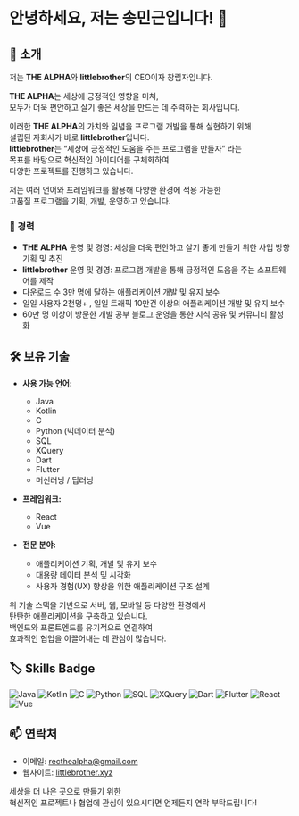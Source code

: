 # 안녕하세요, 저는 송민근입니다! 👋

## 🚀 소개
저는 **THE ALPHA**와 **littlebrother**의 CEO이자 창립자입니다.  

**THE ALPHA**는 세상에 긍정적인 영향을 미쳐,  
모두가 더욱 편안하고 살기 좋은 세상을 만드는 데 주력하는 회사입니다.  

이러한 **THE ALPHA**의 가치와 일념을 프로그램 개발을 통해 실현하기 위해  
설립된 자회사가 바로 **littlebrother**입니다.  
**littlebrother**는 “세상에 긍정적인 도움을 주는 프로그램을 만들자” 라는  
목표를 바탕으로 혁신적인 아이디어를 구체화하여  
다양한 프로젝트를 진행하고 있습니다.

저는 여러 언어와 프레임워크를 활용해 다양한 환경에 적용 가능한  
고품질 프로그램을 기획, 개발, 운영하고 있습니다.

### 💼 경력
- **THE ALPHA** 운영 및 경영: 세상을 더욱 편안하고 살기 좋게 만들기 위한 사업 방향 기획 및 추진  
- **littlebrother** 운영 및 경영: 프로그램 개발을 통해 긍정적인 도움을 주는 소프트웨어를 제작  
- 다운로드 수 3만 명에 달하는 애플리케이션 개발 및 유지 보수
- 일일 사용자 2천명+ , 일일 트래픽 10만건 이상의 애플리케이션 개발 및 유지 보수
- 60만 명 이상이 방문한 개발 공부 블로그 운영을 통한 지식 공유 및 커뮤니티 활성화  

## 🛠 보유 기술
- **사용 가능 언어:**  
  - Java  
  - Kotlin  
  - C  
  - Python (빅데이터 분석)  
  - SQL  
  - XQuery  
  - Dart  
  - Flutter  
  - 머신러닝 / 딥러닝  

- **프레임워크:**  
  - React  
  - Vue  

- **전문 분야:**  
  - 애플리케이션 기획, 개발 및 유지 보수  
  - 대용량 데이터 분석 및 시각화  
  - 사용자 경험(UX) 향상을 위한 애플리케이션 구조 설계  

위 기술 스택을 기반으로 서버, 웹, 모바일 등 다양한 환경에서  
탄탄한 애플리케이션을 구축하고 있습니다.  
백엔드와 프론트엔드를 유기적으로 연결하여  
효과적인 협업을 이끌어내는 데 관심이 많습니다.

## 🏷 Skills Badge
![Java](https://img.shields.io/badge/Java-ED8B00?style=for-the-badge&logo=java&logoColor=white)
![Kotlin](https://img.shields.io/badge/Kotlin-0095D5?style=for-the-badge&logo=kotlin&logoColor=white)
![C](https://img.shields.io/badge/C-00599C?style=for-the-badge&logo=c&logoColor=white)
![Python](https://img.shields.io/badge/Python-3776AB?style=for-the-badge&logo=python&logoColor=white)
![SQL](https://img.shields.io/badge/SQL-4479A1?style=for-the-badge&logo=postgresql&logoColor=white)
![XQuery](https://img.shields.io/badge/XQuery-FF6600?style=for-the-badge&logo=xml&logoColor=white)
![Dart](https://img.shields.io/badge/Dart-0175C2?style=for-the-badge&logo=dart&logoColor=white)
![Flutter](https://img.shields.io/badge/Flutter-02569B?style=for-the-badge&logo=flutter&logoColor=white)
![React](https://img.shields.io/badge/React-61DAFB?style=for-the-badge&logo=react&logoColor=white)
![Vue](https://img.shields.io/badge/Vue-4FC08D?style=for-the-badge&logo=vue.js&logoColor=white)

## 📫 연락처
- 이메일: [recthealpha@gmail.com](mailto:recthealpha@gmail.com)  
- 웹사이트: [littlebrother.xyz](https://littlebrother.xyz)

세상을 더 나은 곳으로 만들기 위한  
혁신적인 프로젝트나 협업에 관심이 있으시다면 언제든지 연락 부탁드립니다!
